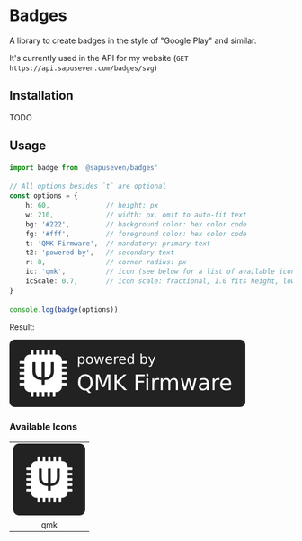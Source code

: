 # Badges

A library to create badges in the style of "Google Play" and similar.

It's currently used in the API for my website (`GET https://api.sapuseven.com/badges/svg`)

## Installation

TODO

## Usage

```typescript
import badge from '@sapuseven/badges'

// All options besides `t` are optional
const options = {
    h: 60,              // height: px
    w: 210,             // width: px, omit to auto-fit text
    bg: '#222',         // background color: hex color code
    fg: '#fff',         // foreground color: hex color code
    t: 'QMK Firmware',  // mandatory: primary text
    t2: 'powered by',   // secondary text
    r: 8,               // corner radius: px
    ic: 'qmk',          // icon (see below for a list of available icons)
    icScale: 0.7,       // icon scale: fractional, 1.0 fits height, lower values produce paddings
}

console.log(badge(options))
```

Result:
<!-- all options: https://api.sapuseven.com/badges/svg?h=80&w=280&t=QMK%20Firmware&t2=powered%20by&r=8&ic=qmk&icScale=0.7 -->
<!-- omitting defaults: https://api.sapuseven.com/badges/svg?t=QMK%20Firmware&t2=powered%20by&ic=qmk -->
<img src="./docs/example-badge-qmk.svg"/>

### Available Icons

<table>
  <tr>
    <td><img src="./icons/qmk.svg"/></td>
  </tr>
  <tr align="center">
    <td>qmk</td>
  </tr>
</table>
